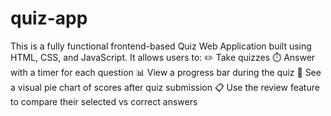 # quiz-app
This is a fully functional frontend-based Quiz Web Application built using HTML, CSS, and JavaScript. It allows users to:  ✏️ Take quizzes ⏱️ Answer with a timer for each question  📊 View a progress bar during the quiz  🥧 See a visual pie chart of scores after quiz submission  📋 Use the review feature to compare their selected vs correct answers
